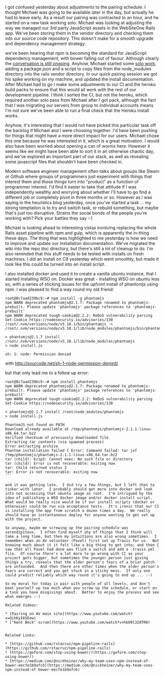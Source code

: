 I got confused yesterday about adjustments to the pairing schedule.  I thought Michael was going to be available later in the day, but actually he had to leave early.   As a result our pairing was contracted to an hour, and he started on a new task working solo.  Michael was looking at adjusting the way we managed our 3rd party JavaScript assets in the WebSiteOne Rails app.  We've been storing them in the vendor directory and checking them into our source code repository.  This doesn't make for a smooth upgrade and dependency management strategy.  

we've been hearing that npm is becoming the standard for JavaScript dependency management, with bower falling out of favour.  Although clearly the [conversation is still ongoing](https://www.quora.com/Why-use-Bower-when-there-is-npm).  Anyhow, Michael started some [solo work](https://github.com/AgileVentures/WebsiteOne/pull/1278), adding a package.json and a script to copy files from the node_modules directory into the rails vendor directory.  In our quick pairing session we got his spike working on my machine, and updated the install documentation.  After Michael had to go I make some adjustments to our CI and the heroku build packs to ensure that this would all work with the rest of our development pipeline.  I think I sorted the CI, but not the heroku, which required another solo pass from Michael after I got pack, although the fact that I was migrating our servers from group to individual accounts means I'm not sure we've been able to run a final check that the Heroku install works.

Anyhow, it's interesting that I would not have picked this particular task off the backlog if Michael and I were choosing together.  I'd have been pushing for things that might have a more direct impact for our users.  Michael chose this one because he was interested in it, which is a great motivation.  I would also have been worried about opening a can of worms here.  However it seems like we might have been able to sort it in an otherwise chaotic day, and we've explored an important part of our stack, as well as revealing some javascript files that shouldn't have been checked in.

Modern software engineer management often talks about groups like Steam or Github where groups of programmers just experiment with things that interest them and those things turn into "product" as a function of programmer interest.  I'd find it easier to take that attitude if I was independently wealthy and worrying about whether I'll have to go find a different job or completely pivot in three months or so.  However as I was saying in the heuristics blog yesterday, once you've started a task ... my strong temptation is to try and switch task, or rebuild something, but maybe that's just too disruptive.  Strains the social bonds of the people you're working with?  Pick your battles they say :-)

Michael is looking ahead to interesting vistas involving replacing the whole Rails asset pipeline with npm and gulp, which is apparently the in-thing these days.  The thing that was highlighted to me yesterday is how we need to improve and update our installation documentation.  We've migrated the wiki into the repo doc directory, but there's still a lot of cleanup to do.  I'm also reminded that this stuff needs to be tested with installs on fresh machines.  I did an install on C9 yesterday which went smoothly, but made it look like this could be turned into an install script.

I also installed docker and used it to create a vanilla ubuntu instance, that I started installing WSO on.  Docker was great - installing WSO on ubuntu less so, with a series of sticking issues for the upfront install of phantomjs using npm.  I was pleased to find a way round my old friend:

```
root@8c7aad239bc9:~# npm install -g phantomjs
npm WARN deprecated phantomjs@2.1.7: Package renamed to phantomjs-prebuilt. Please update 'phantomjs' package references to 'phantomjs-prebuilt'
npm WARN deprecated tough-cookie@2.2.2: ReDoS vulnerability parsing Set-Cookie https://nodesecurity.io/advisories/130
/root/.nvm/versions/node/v5.10.1/bin/phantomjs -> /root/.nvm/versions/node/v5.10.1/lib/node_modules/phantomjs/bin/phantomjs

> phantomjs@2.1.7 install /root/.nvm/versions/node/v5.10.1/lib/node_modules/phantomjs
> node install.js

sh: 1: node: Permission denied
```

with http://sourcode.net/sh-1-node-permission-denied/

but that only lead me to a follow up error:

````
root@8c7aad239bc9:~# npm install phantomjs
npm WARN deprecated phantomjs@2.1.7: Package renamed to phantomjs-prebuilt. Please update 'phantomjs' package references to 'phantomjs-prebuilt'
npm WARN deprecated tough-cookie@2.2.2: ReDoS vulnerability parsing Set-Cookie https://nodesecurity.io/advisories/130

> phantomjs@2.1.7 install /root/node_modules/phantomjs
> node install.js

PhantomJS not found on PATH
Download already available at /tmp/phantomjs/phantomjs-2.1.1-linux-x86_64.tar.bz2
Verified checksum of previously downloaded file
Extracting tar contents (via spawned process)
Error extracting archive
Phantom installation failed { Error: Command failed: tar jxf /tmp/phantomjs/phantomjs-2.1.1-linux-x86_64.tar.bz2
tar (child): bzip2: Cannot exec: No such file or directory
tar (child): Error is not recoverable: exiting now
tar: Child returned status 2
tar: Error is not recoverable: exiting now
```

and it was getting late.  I did try a few things, but I left that to tinker with later.  I probably should get more into docker and look into not accessing that ubuntu image as root.  I'm intrigued by the idea of publishing a WSO docker image and/or docker install script.  What would be really nice would be if our install scripts (docker or otherwise) could be run via acceptance tests.  It's ironic that our CI is installing the app from scratch a dozen times a day.  We really should have an instantaneous deploy for anyone wanting to get set up with the project.

So anyway, maybe me screwing up the pairing schedule was serendipitous.  I often find myself shy of things that I think will take a long time, but then my intuitions are also wrong sometimes.  I remember when an AV volunteer (Pavel) first set up Travis for us.  Not knowing much about it it felt like a big thing to get into; and then I saw that all Pavel had done was flick a switch and add a .travis.yml file.  Of course there's a lot more to go wrong with CI as your project gets bigger, but sometimes the younger person just giving things a try, reveals that the older person's fears of a briar patch are unfounded.  And then there are other times when the older person's fears are correct and you get stuck in a sticky mess.  If only one could predict reliably which way round it's going to end up ... :-)  

So my moral for today is pair with people of all levels, and don't beat yourself up too much when you screw up the schedule, or start on a task you have misgivings about.  Better to enjoy the process and see what emerges :-)

Related Videos:

* [Pairing on AV main site](https://www.youtube.com/watch?v=OihKyI6SEew)
* ["Kent Beck" scrum](https://www.youtube.com/watch?v=hbO9l328TR0)


Related Links:

* [https://github.com/rstacruz/npm-pipeline-rails](https://github.com/rstacruz/npm-pipeline-rails)
* [https://gofore.com/stop-using-bower/](https://gofore.com/stop-using-bower/)
* [https://medium.com/@nickheiner/why-my-team-uses-npm-instead-of-bower-eecfe1b9afcb](https://medium.com/@nickheiner/why-my-team-uses-npm-instead-of-bower-eecfe1b9afcb)

 